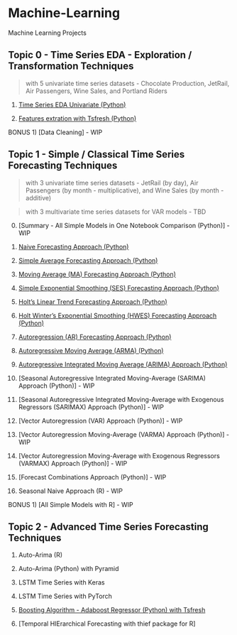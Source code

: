 # Machine-Learning
Machine Learning Projects

## Topic 0 - Time Series EDA - Exploration / Transformation Techniques 
> with 5 univariate time series datasets - Chocolate Production, JetRail, Air Passengers, Wine Sales, and Portland Riders

1) [Time Series EDA Univariate (Python)](https://github.com/tristanga/Machine-Learning/blob/master/Time%20Series%20Forecasting/Exploratory%20Analysis.ipynb) 

2) [Features extration with Tsfresh (Python)](https://github.com/tristanga/Machine-Learning/blob/master/Time%20Series%20Forecasting/Features%20extration%20with%20Tsfresh.ipynb) 

BONUS 1) [Data Cleaning] - WIP 

## Topic 1 - Simple / Classical Time Series Forecasting Techniques
> with 3 univariate time series datasets - JetRail (by day), Air Passengers (by month - multiplicative), and Wine Sales (by month - additive) 

> with 3 multivariate time series datasets for VAR models - TBD

0) [Summary - All Simple Models in One Notebook Comparison (Python)] - WIP 

1) [Naive Forecasting Approach (Python)](https://github.com/tristanga/Machine-Learning/blob/master/Time%20Series%20Forecasting/Naive%20Approach.ipynb)

2) [Simple Average Forecasting Approach (Python)](https://github.com/tristanga/Machine-Learning/blob/master/Time%20Series%20Forecasting/Simple%20average.ipynb)
 
3) [Moving Average (MA) Forecasting Approach (Python)](https://github.com/tristanga/Machine-Learning/blob/master/Time%20Series%20Forecasting/Moving%20Average.ipynb) 

4) [Simple Exponential Smoothing (SES) Forecasting Approach (Python)](https://github.com/tristanga/Machine-Learning/blob/master/Time%20Series%20Forecasting/Simple%20Exponential%20Smoothing.ipynb)

5) [Holt’s Linear Trend Forecasting Approach (Python)](https://github.com/tristanga/Machine-Learning/blob/master/Time%20Series%20Forecasting/Holt%E2%80%99s%20Linear%20Trend.ipynb)

6) [Holt Winter’s Exponential Smoothing (HWES) Forecasting Approach (Python)](https://github.com/tristanga/Machine-Learning/blob/master/Time%20Series%20Forecasting/Holt-Winters.ipynb)

7) [Autoregression (AR) Forecasting Approach (Python)](https://github.com/tristanga/Machine-Learning/blob/master/Time%20Series%20Forecasting/Autoregression%20(AR).ipynb)

8) [Autoregressive Moving Average (ARMA) (Python)](https://github.com/tristanga/Machine-Learning/blob/master/Time%20Series%20Forecasting/Autoregressive%20Moving%20Average%20(ARMA)%20.ipynb) 

9) [Autoregressive Integrated Moving Average (ARIMA) Approach (Python)](https://github.com/tristanga/Machine-Learning/blob/master/Time%20Series%20Forecasting/Autoregressive%20Integrated%20Moving%20Average%20(ARIMA).ipynb)

10) [Seasonal Autoregressive Integrated Moving-Average (SARIMA) Approach (Python)] - WIP

11) [Seasonal Autoregressive Integrated Moving-Average with Exogenous Regressors (SARIMAX) Approach (Python)] - WIP

12) [Vector Autoregression (VAR) Approach (Python)] - WIP

13) [Vector Autoregression Moving-Average (VARMA) Approach (Python)] - WIP

14) [Vector Autoregression Moving-Average with Exogenous Regressors (VARMAX) Approach (Python)] - WIP

15) [Forecast Combinations Approach (Python)] - WIP

16) Seasonal Naive Approach (R) - WIP

BONUS 1) [All Simple Models with R] - WIP

## Topic 2 - Advanced Time Series Forecasting Techniques

1) Auto-Arima (R)

2) Auto-Arima (Python) with Pyramid

3) LSTM Time Series with Keras

4) LSTM Time Series with PyTorch

5) [Boosting Algorithm - Adaboost Regressor (Python) with Tsfresh](https://github.com/tristanga/Machine-Learning/blob/master/Time%20Series%20Forecasting/Adaboost%20Regressor.ipynb)

6) [Temporal HIErarchical Forecasting with thief package for R]
